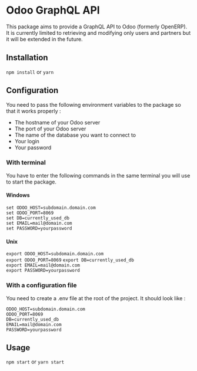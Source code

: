 # Odoo GraphQL API
This package aims to provide a GraphQL API to Odoo (formerly OpenERP).
It is currently limited to retrieving and modifying only users and partners but
it will be extended in the future.

## Installation
`npm install` or `yarn`

## Configuration
You need to pass the following environment variables to the package so that it works properly :  
- The hostname of your Odoo server
- The port of your Odoo server
- The name of the database you want to connect to
- Your login
- Your password
  
### With terminal
You have to enter the following commands in the same terminal you will use to start the package.

#### Windows
`set ODOO_HOST=subdomain.domain.com`  
`set ODOO_PORT=8069`  
`set DB=currently_used_db`  
`set EMAIL=mail@domain.com`  
`set PASSWORD=yourpassword`  

#### Unix
`export ODOO_HOST=subdomain.domain.com`  
`export ODOO_PORT=8069`
`export DB=currently_used_db`  
`export EMAIL=mail@domain.com`  
`export PASSWORD=yourpassword`  


### With a configuration file
You need to create a .env file at the root of the project. It should look like :

```
ODOO_HOST=subdomain.domain.com 
ODOO_PORT=8069
DB=currently_used_db
EMAIL=mail@domain.com
PASSWORD=yourpassword
```

## Usage
`npm start` or `yarn start`